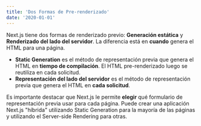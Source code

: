 ```yaml
---
title: 'Dos Formas de Pre-renderizado'
date: '2020-01-01'
---
```


Next.js tiene dos formas de renderizado previo: **Generación estática** y **Renderizado del lado del servidor**. La diferencia está en **cuando** genera el HTML para una página.

- **Static Generation** es el método de representación previa que genera el HTML en **tiempo de compilación**. El HTML pre-renderizado luego se reutiliza en cada solicitud.
- **Representación del lado del servidor** es el método de representación previa que genera el HTML en **cada solicitud**.

Es importante destacar que Next.js le permite **elegir** qué formulario de representación previa usar para cada página. Puede crear una aplicación Next.js "híbrida" utilizando Static Generation para la mayoría de las páginas y utilizando el Server-side Rendering para otras.